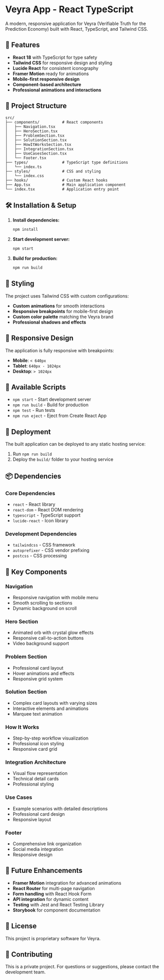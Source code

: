 # Veyra App - React TypeScript

A modern, responsive application for Veyra (Verifiable Truth for the Prediction Economy) built with React, TypeScript, and Tailwind CSS.

## 🚀 Features

- **React 18** with TypeScript for type safety
- **Tailwind CSS** for responsive design and styling
- **Lucide React** for consistent iconography
- **Framer Motion** ready for animations
- **Mobile-first responsive design**
- **Component-based architecture**
- **Professional animations and interactions**

## 📁 Project Structure

```
src/
├── components/          # React components
│   ├── Navigation.tsx
│   ├── HeroSection.tsx
│   ├── ProblemSection.tsx
│   ├── SolutionSection.tsx
│   ├── HowItWorksSection.tsx
│   ├── IntegrationSection.tsx
│   ├── UseCasesSection.tsx
│   └── Footer.tsx
├── types/               # TypeScript type definitions
│   └── index.ts
├── styles/              # CSS and styling
│   └── index.css
├── hooks/               # Custom React hooks
├── App.tsx              # Main application component
└── index.tsx            # Application entry point
```

## 🛠️ Installation & Setup

1. **Install dependencies:**
   ```bash
   npm install
   ```

2. **Start development server:**
   ```bash
   npm start
   ```

3. **Build for production:**
   ```bash
   npm run build
   ```

## 🎨 Styling

The project uses Tailwind CSS with custom configurations:

- **Custom animations** for smooth interactions
- **Responsive breakpoints** for mobile-first design
- **Custom color palette** matching the Veyra brand
- **Professional shadows and effects**

## 📱 Responsive Design

The application is fully responsive with breakpoints:
- **Mobile**: `< 640px`
- **Tablet**: `640px - 1024px`
- **Desktop**: `> 1024px`

## 🔧 Available Scripts

- `npm start` - Start development server
- `npm run build` - Build for production
- `npm test` - Run tests
- `npm run eject` - Eject from Create React App

## 🚀 Deployment

The built application can be deployed to any static hosting service:

1. Run `npm run build`
2. Deploy the `build/` folder to your hosting service

## 📦 Dependencies

### Core Dependencies
- `react` - React library
- `react-dom` - React DOM rendering
- `typescript` - TypeScript support
- `lucide-react` - Icon library

### Development Dependencies
- `tailwindcss` - CSS framework
- `autoprefixer` - CSS vendor prefixing
- `postcss` - CSS processing

## 🎯 Key Components

### Navigation
- Responsive navigation with mobile menu
- Smooth scrolling to sections
- Dynamic background on scroll

### Hero Section
- Animated orb with crystal glow effects
- Responsive call-to-action buttons
- Video background support

### Problem Section
- Professional card layout
- Hover animations and effects
- Responsive grid system

### Solution Section
- Complex card layouts with varying sizes
- Interactive elements and animations
- Marquee text animation

### How It Works
- Step-by-step workflow visualization
- Professional icon styling
- Responsive card grid

### Integration Architecture
- Visual flow representation
- Technical detail cards
- Professional styling

### Use Cases
- Example scenarios with detailed descriptions
- Professional card design
- Responsive layout

### Footer
- Comprehensive link organization
- Social media integration
- Responsive design

## 🔮 Future Enhancements

- **Framer Motion** integration for advanced animations
- **React Router** for multi-page navigation
- **Form handling** with React Hook Form
- **API integration** for dynamic content
- **Testing** with Jest and React Testing Library
- **Storybook** for component documentation

## 📄 License

This project is proprietary software for Veyra.

## 🤝 Contributing

This is a private project. For questions or suggestions, please contact the development team.
